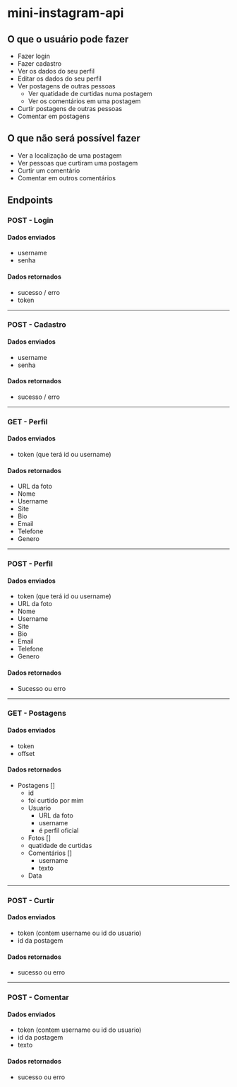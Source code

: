 # mini-instagram-api

## O que o usuário pode fazer

- Fazer login
- Fazer cadastro
- Ver os dados do seu perfil
- Editar os dados do seu perfil
- Ver postagens de outras pessoas
  - Ver quatidade de curtidas numa postagem
  - Ver os comentários em uma postagem
- Curtir postagens de outras pessoas
- Comentar em postagens

## O que não será possível fazer

- Ver a localização de uma postagem
- Ver pessoas que curtiram uma postagem
- Curtir um comentário
- Comentar em outros comentários

## Endpoints

### POST - Login

#### Dados enviados

- username
- senha

#### Dados retornados

- sucesso / erro
- token

---

### POST - Cadastro

#### Dados enviados

- username
- senha

#### Dados retornados

- sucesso / erro

---

### GET - Perfil

#### Dados enviados

- token (que terá id ou username)

#### Dados retornados

- URL da foto
- Nome
- Username
- Site
- Bio
- Email
- Telefone
- Genero

---

### POST - Perfil

#### Dados enviados

- token (que terá id ou username)
- URL da foto
- Nome
- Username
- Site
- Bio
- Email
- Telefone
- Genero

#### Dados retornados

- Sucesso ou erro

---

### GET - Postagens

#### Dados enviados

- token
- offset

#### Dados retornados

- Postagens []
  - id
  - foi curtido por mim
  - Usuario
    - URL da foto
    - username
    - é perfil oficial
  - Fotos []
  - quatidade de curtidas
  - Comentários []
    - username
    - texto
  - Data

---

### POST - Curtir

#### Dados enviados

- token (contem username ou id do usuario)
- id da postagem

#### Dados retornados

- sucesso ou erro

---

### POST - Comentar

#### Dados enviados

- token (contem username ou id do usuario)
- id da postagem
- texto

#### Dados retornados

- sucesso ou erro
